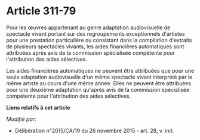 # Article 311-79

Pour les œuvres appartenant au genre adaptation audiovisuelle de spectacle vivant portant sur des regroupements exceptionnels
d'artistes pour une prestation particulière ou consistant dans la compilation d'extraits de plusieurs spectacles vivants, les
aides financières automatiques sont attribuées après avis de la commission spécialisée compétente pour l'attribution des
aides sélectives.

Les aides financières automatiques ne peuvent être attribuées que pour une seule adaptation audiovisuelle d'un même spectacle
vivant interprété par le même artiste au cours d'une même année. Elles ne peuvent être attribuées pour une deuxième
adaptation qu'après avis de la commission spécialisée compétente pour l'attribution des aides sélectives.

**Liens relatifs à cet article**

_Modifié par_:

  - Délibération n°2015/CA/19 du 26 novembre 2015 - art. 28, v. init.
